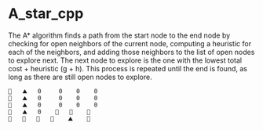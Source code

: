 # A_star_cpp

The A* algorithm finds a path from the start node to the end node by checking for open neighbors of the current node, computing a heuristic for each of the neighbors, and adding those neighbors to the list of open nodes to explore next. The next node to explore is the one with the lowest total cost + heuristic (g + h). This process is repeated until the end is found, as long as there are still open nodes to explore.


```
🚦   ⛰️   0     0    0    0
🚗   ⛰️   0     0    0    0
🚗   ⛰️   0     0    0    0
🚗   ⛰️   0    🚗   🚗    🚗
🚗   🚗   🚗   🚗    ⛰️    🏁

```
